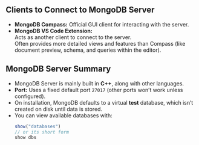 ## Clients to Connect to MongoDB Server

- **MongoDB Compass:** Official GUI client for interacting with the server.  
- **MongoDB VS Code Extension:**  
  Acts as another client to connect to the server.  
  Often provides more detailed views and features than Compass (like document preview, schema, and queries within the editor).  

## MongoDB Server Summary

- MongoDB Server is mainly built in **C++**, along with other languages.  
- **Port:** Uses a fixed default port `27017` (other ports won’t work unless configured).  
- On installation, MongoDB defaults to a virtual **test** database, which isn’t created on disk until data is stored.  
- You can view available databases with:  
  ```js
  show("databases")
  // or its short form
  show dbs
